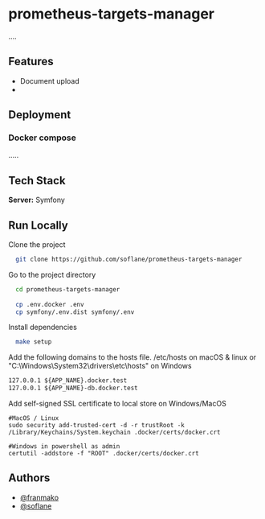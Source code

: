 # prometheus-targets-manager

....

## Features

- Document upload
- 


## Deployment



### Docker compose

.....

## Tech Stack

**Server:** Symfony




## Run Locally

Clone the project

```bash
  git clone https://github.com/soflane/prometheus-targets-manager
```

Go to the project directory

```bash
  cd prometheus-targets-manager
  
  cp .env.docker .env
  cp symfony/.env.dist symfony/.env
```

Install dependencies

```bash
  make setup
```

Add the following domains to the hosts file.
/etc/hosts on macOS & linux or "C:\Windows\System32\drivers\etc\hosts" on Windows

```txt
127.0.0.1 ${APP_NAME}.docker.test
127.0.0.1 ${APP_NAME}-db.docker.test
```
Add self-signed SSL certificate to local store on Windows/MacOS
```shell
#MacOS / Linux
sudo security add-trusted-cert -d -r trustRoot -k /Library/Keychains/System.keychain .docker/certs/docker.crt

#Windows in powershell as admin
certutil -addstore -f "ROOT" .docker/certs/docker.crt
```

## Authors

- [@franmako](https://www.github.com/franmako)
- [@soflane](https://github.com/soflane)

